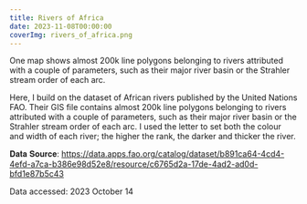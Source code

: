 ```yaml
---
title: Rivers of Africa
date: 2023-11-08T00:00:00
coverImg: rivers_of_africa.png
---
```

One map shows almost 200k line polygons belonging to rivers attributed with a couple of parameters, such as their major river basin or the Strahler stream order of each arc.

<!--more-->



Here, I build on the dataset of African rivers published by the United Nations FAO. Their GIS file contains almost 200k line polygons belonging to rivers attributed with a couple of parameters, such as their major river basin or the Strahler stream order of each arc. I used the letter to set both the colour and width of each river; the higher the rank, the darker and thicker the river.

𝐃𝐚𝐭𝐚 𝐒𝐨𝐮𝐫𝐜𝐞: https://data.apps.fao.org/catalog/dataset/b891ca64-4cd4-4efd-a7ca-b386e98d52e8/resource/c6765d2a-17de-4ad2-ad0d-bfd1e87b5c43

Data accessed: 2023 October 14


